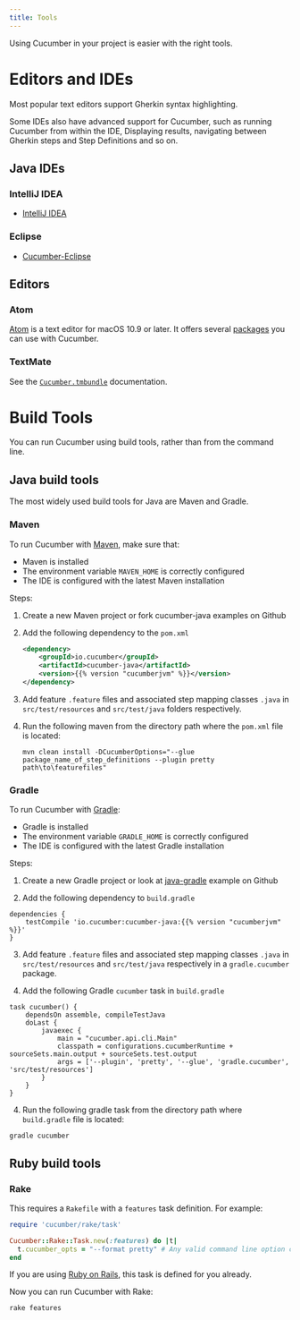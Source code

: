 ```yaml
---
title: Tools
---
```


Using Cucumber in your project is easier with the right tools.

# Editors and IDEs

Most popular text editors support Gherkin syntax highlighting.

Some IDEs also have advanced support for Cucumber, such as running Cucumber
from within the IDE, Displaying results, navigating between Gherkin steps and
Step Definitions and so on.

## Java IDEs

### IntelliJ IDEA

- [IntelliJ IDEA](https://www.jetbrains.com/idea/help/cucumber.html)

### Eclipse

- [Cucumber-Eclipse](https://github.com/cucumber/cucumber-eclipse)

## Editors

### Atom

[Atom](https://atom.io/) is a text editor for macOS 10.9 or later.
It offers several [packages](https://atom.io/packages/search?q=cucumber) you can use with Cucumber.

### TextMate

See the [`Cucumber.tmbundle`](https://github.com/cucumber/cucumber-tmbundle) documentation.

# Build Tools
You can run Cucumber using build tools, rather than from the command line.

## Java build tools
The most widely used build tools for Java are Maven and Gradle.

### Maven

To run Cucumber with [Maven](https://maven.apache.org/), make sure that:

- Maven is installed
- The environment variable `MAVEN_HOME` is correctly configured
- The IDE is configured with the latest Maven installation

Steps:

1.  Create a new Maven project or fork cucumber-java examples on Github
2.  Add the following dependency to the `pom.xml`

    ```xml
    <dependency>
        <groupId>io.cucumber</groupId>
      	<artifactId>cucumber-java</artifactId>
      	<version>{{% version "cucumberjvm" %}}</version>
    </dependency>
    ```

3.  Add feature `.feature` files and associated step mapping classes `.java` in `src/test/resources` and `src/test/java` folders respectively.
4.  Run the following maven from the directory path where the `pom.xml` file is located:

    ```shell
    mvn clean install -DCucumberOptions="--glue package_name_of_step_definitions --plugin pretty path\to\featurefiles"
    ```

### Gradle

To run Cucumber with [Gradle](https://gradle.org/):

- Gradle is installed
- The environment variable `GRADLE_HOME` is correctly configured
- The IDE is configured with the latest Gradle installation

Steps:

1.  Create a new Gradle project or look at  [java-gradle](https://github.com/cucumber/cucumber-jvm/tree/master/examples/java-gradle) example on Github

2.  Add the following dependency to `build.gradle`

```
dependencies {
    testCompile 'io.cucumber:cucumber-java:{{% version "cucumberjvm" %}}'
}
```

3.  Add feature `.feature` files and associated step mapping classes `.java` in `src/test/resources` and `src/test/java` respectively in a `gradle.cucumber` package.

4. Add the following Gradle `cucumber` task in `build.gradle`

```
task cucumber() {
    dependsOn assemble, compileTestJava
    doLast {
        javaexec {
            main = "cucumber.api.cli.Main"
            classpath = configurations.cucumberRuntime + sourceSets.main.output + sourceSets.test.output
            args = ['--plugin', 'pretty', '--glue', 'gradle.cucumber', 'src/test/resources']
        }
    }
}
```

4.  Run the following gradle task from the directory path where `build.gradle` file is located:

```shell
gradle cucumber
```

## Ruby build tools

### Rake

This requires a `Rakefile` with a `features` task definition. For example:

```ruby
require 'cucumber/rake/task'

Cucumber::Rake::Task.new(:features) do |t|
  t.cucumber_opts = "--format pretty" # Any valid command line option can go here.
end
```

If you are using [Ruby on Rails](/implementations/ruby/ruby-on-rails/), this task is defined for you already.

Now you can run Cucumber with Rake:

```shell
rake features
```